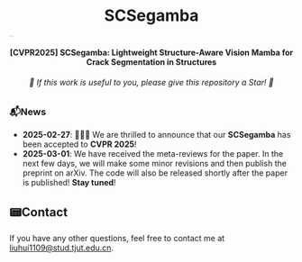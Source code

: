 <h1 style="text-align:center;", >SCSegamba</h1>

<img src="./figure/LOGO.png" alt="SCSegamba" style="zoom: 7%;" />

<h4 style="text-align:center;", >[CVPR2025] SCSegamba: Lightweight Structure-Aware Vision Mamba for Crack Segmentation in Structures</h4>

<h6 style="text-align:center;", >🌟 If this work is useful to you, please give this repository a Star! 🌟</h5>

### 📬News

- **2025-02-27**: 🎉🎉🎉 We are thrilled to announce that our **SCSegamba** has been accepted to **CVPR 2025**! 
- **2025-03-01**: We have received the meta-reviews for the paper. In the next few days, we will make some minor revisions and then publish the preprint on arXiv. The code will also be released shortly after the paper is published! **Stay tuned**!



## 📟Contact

If you have any other questions, feel free to contact me at liuhui1109@stud.tjut.edu.cn.



